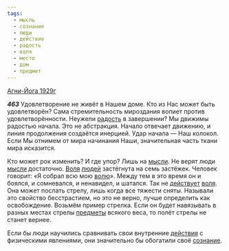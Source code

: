 ```yaml
---
tags:
  - мысль
  - сознание
  - люди
  - действие
  - радость
  - воля
  - место
  - дом
  - предмет
---
```


[Агни-Йога 1929г](/agni/1929)

___463___
Удовлетворение не живёт в Нашем доме. Кто из Нас может быть удовлетворён? Сама стремительность мироздания вопиет против удовлетворённости. Неужели [радость](/tag/#радость) в завершении? Мы движимы радостью начала. Это не абстракция. Начало отвечает движению, и линия продолжения создаётся инерцией. Удар начала — Наш колокол. Если Мы отнимем от мира начинания Наши, значительная часть ткани мира исказится.   

Кто может рок изменить? И где упор? Лишь на [мысли](/tag/#мысль). Не верят люди [мысли](/tag/#мысль) достаточно. [Воля](/tag/#[воля](/tag/#воля)) [людей](/tag/#люди) застёгнута на семь застёжек. Человек говорит: «Я собрал всю мою [волю](/tag/#[воля](/tag/#воля))». Между тем в это время он и боялся, и сомневался, и ненавидел, и шатался. Так не [действует](/tag/#действие) [воля](/tag/#воля). Она может послать стрелу, лишь когда все тяжести сняты. Называли это свойство бесстрастием, но это не верно, лучше определить как освобождение. Возьмём пример стрелка. Если он будет навязывать в разных местах стрелы [предметы](/tag/#предмет) всякого веса, то полёт стрелы не станет вернее.   

Если бы люди научились сравнивать свои внутренние [действия](/tag/#действие) с физическими явлениями, они значительно бы обогатили своё [сознание](/tag/#сознание).